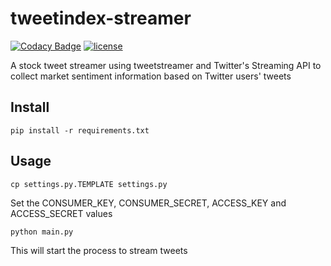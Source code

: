 # tweetindex-streamer

[![Codacy Badge](https://api.codacy.com/project/badge/Grade/a5c2b4b2016e40d4a9b55991d3cdab9f)](https://www.codacy.com/app/suddir/tweetindex-streamer?utm_source=github.com&amp;utm_medium=referral&amp;utm_content=suddi/tweetindex-streamer&amp;utm_campaign=Badge_Grade)
[![license](https://img.shields.io/github/license/suddi/tweetindex-streamer.svg?maxAge=2592000)](git@github.com:suddi/tweetindex-streamer.git)

A stock tweet streamer using tweetstreamer and Twitter's Streaming API to collect market sentiment information based on Twitter users' tweets

## Install

````
pip install -r requirements.txt
````

## Usage

````
cp settings.py.TEMPLATE settings.py
````

Set the CONSUMER_KEY, CONSUMER_SECRET, ACCESS_KEY and ACCESS_SECRET values

````
python main.py
````

This will start the process to stream tweets 
